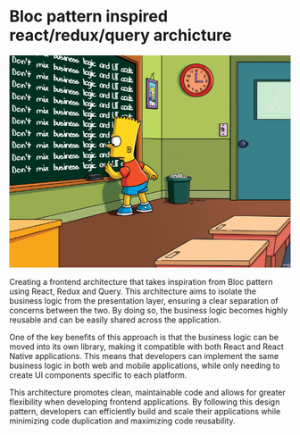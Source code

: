 # Bloc pattern inspired react/redux/query archicture

![Meme of Bart Simpson](bart.png)

Creating a frontend architecture that takes inspiration from Bloc pattern using React, Redux and Query. This architecture aims to isolate the business logic from the presentation layer, ensuring a clear separation of concerns between the two. By doing so, the business logic becomes highly reusable and can be easily shared across the application.

One of the key benefits of this approach is that the business logic can be moved into its own library, making it compatible with both React and React Native applications. This means that developers can implement the same business logic in both web and mobile applications, while only needing to create UI components specific to each platform.

This architecture promotes clean, maintainable code and allows for greater flexibility when developing frontend applications. By following this design pattern, developers can efficiently build and scale their applications while minimizing code duplication and maximizing code reusability.
